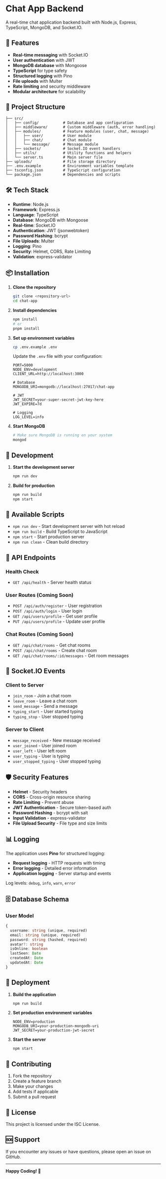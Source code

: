 # Chat App Backend

A real-time chat application backend built with Node.js, Express, TypeScript, MongoDB, and Socket.IO.

## 🚀 Features

- **Real-time messaging** with Socket.IO
- **User authentication** with JWT
- **MongoDB database** with Mongoose
- **TypeScript** for type safety
- **Structured logging** with Pino
- **File uploads** with Multer
- **Rate limiting** and security middleware
- **Modular architecture** for scalability

## 📁 Project Structure

```
├── src/
│   ├── config/           # Database and app configuration
│   ├── middleware/       # Custom middleware (auth, error handling)
│   ├── modules/          # Feature modules (user, chat, message)
│   │   ├── user/         # User module
│   │   ├── chat/         # Chat module
│   │   └── message/      # Message module
│   ├── sockets/          # Socket.IO event handlers
│   ├── utils/            # Utility functions and helpers
│   └── server.ts         # Main server file
├── uploads/              # File storage directory
├── .env.example          # Environment variables template
├── tsconfig.json         # TypeScript configuration
└── package.json          # Dependencies and scripts
```

## 🛠️ Tech Stack

- **Runtime**: Node.js
- **Framework**: Express.js
- **Language**: TypeScript
- **Database**: MongoDB with Mongoose
- **Real-time**: Socket.IO
- **Authentication**: JWT (jsonwebtoken)
- **Password Hashing**: bcrypt
- **File Uploads**: Multer
- **Logging**: Pino
- **Security**: Helmet, CORS, Rate Limiting
- **Validation**: express-validator

## 📦 Installation

1. **Clone the repository**

   ```bash
   git clone <repository-url>
   cd chat-app
   ```

2. **Install dependencies**

   ```bash
   npm install
   # or
   pnpm install
   ```

3. **Set up environment variables**

   ```bash
   cp .env.example .env
   ```

   Update the `.env` file with your configuration:

   ```env
   PORT=5000
   NODE_ENV=development
   CLIENT_URL=http://localhost:3000

   # Database
   MONGODB_URI=mongodb://localhost:27017/chat-app

   # JWT
   JWT_SECRET=your-super-secret-jwt-key-here
   JWT_EXPIRE=7d

   # Logging
   LOG_LEVEL=info
   ```

4. **Start MongoDB**
   ```bash
   # Make sure MongoDB is running on your system
   mongod
   ```

## 🚀 Development

1. **Start the development server**

   ```bash
   npm run dev
   ```

2. **Build for production**
   ```bash
   npm run build
   npm start
   ```

## 📝 Available Scripts

- `npm run dev` - Start development server with hot reload
- `npm run build` - Build TypeScript to JavaScript
- `npm start` - Start production server
- `npm run clean` - Clean build directory

## 🔧 API Endpoints

### Health Check

- `GET /api/health` - Server health status

### User Routes (Coming Soon)

- `POST /api/auth/register` - User registration
- `POST /api/auth/login` - User login
- `GET /api/users/profile` - Get user profile
- `PUT /api/users/profile` - Update user profile

### Chat Routes (Coming Soon)

- `GET /api/chat/rooms` - Get chat rooms
- `POST /api/chat/rooms` - Create chat room
- `GET /api/chat/rooms/:id/messages` - Get room messages

## 🔌 Socket.IO Events

### Client to Server

- `join_room` - Join a chat room
- `leave_room` - Leave a chat room
- `send_message` - Send a message
- `typing_start` - User started typing
- `typing_stop` - User stopped typing

### Server to Client

- `message_received` - New message received
- `user_joined` - User joined room
- `user_left` - User left room
- `user_typing` - User is typing
- `user_stopped_typing` - User stopped typing

## 🛡️ Security Features

- **Helmet** - Security headers
- **CORS** - Cross-origin resource sharing
- **Rate Limiting** - Prevent abuse
- **JWT Authentication** - Secure token-based auth
- **Password Hashing** - bcrypt with salt
- **Input Validation** - express-validator
- **File Upload Security** - File type and size limits

## 📊 Logging

The application uses **Pino** for structured logging:

- **Request logging** - HTTP requests with timing
- **Error logging** - Detailed error information
- **Application logging** - Server startup and events

Log levels: `debug`, `info`, `warn`, `error`

## 🗄️ Database Schema

### User Model

```typescript
{
  username: string (unique, required)
  email: string (unique, required)
  password: string (hashed, required)
  avatar?: string
  isOnline: boolean
  lastSeen: Date
  createdAt: Date
  updatedAt: Date
}
```

## 🚀 Deployment

1. **Build the application**

   ```bash
   npm run build
   ```

2. **Set production environment variables**

   ```env
   NODE_ENV=production
   MONGODB_URI=your-production-mongodb-uri
   JWT_SECRET=your-production-jwt-secret
   ```

3. **Start the server**
   ```bash
   npm start
   ```

## 🤝 Contributing

1. Fork the repository
2. Create a feature branch
3. Make your changes
4. Add tests if applicable
5. Submit a pull request

## 📄 License

This project is licensed under the ISC License.

## 🆘 Support

If you encounter any issues or have questions, please open an issue on GitHub.

---

**Happy Coding! 🎉**
